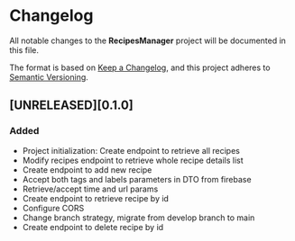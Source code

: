 # Changelog

All notable changes to the **RecipesManager** project will be documented in this file.

The format is based on [Keep a Changelog](https://keepachangelog.com/en/1.0.0/), and this project adheres
to [Semantic Versioning](https://semver.org/spec/v2.0.0.html).

## [UNRELEASED][0.1.0]

### Added

- Project initialization: Create endpoint to retrieve all recipes
- Modify recipes endpoint to retrieve whole recipe details list
- Create endpoint to add new recipe
- Accept both tags and labels parameters in DTO from firebase
- Retrieve/accept time and url params
- Create endpoint to retrieve recipe by id
- Configure CORS
- Change branch strategy, migrate from develop branch to main
- Create endpoint to delete recipe by id
